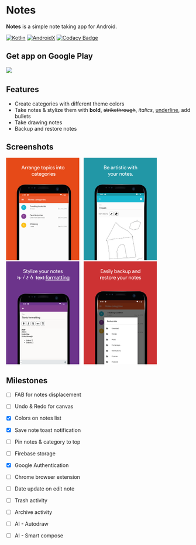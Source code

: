Notes
=======
**Notes** is a simple note taking app for Android.

[![Kotlin](https://img.shields.io/badge/Kotlin-1.3.11-blue.svg?style=flat-square)](http://kotlinlang.org)
[![AndroidX](https://img.shields.io/badge/AndroidX-1.0-6ab344.svg?style=flat-square)](https://github.com/ReactiveX/RxJava/releases/tag/v2.1.10)
[![Codacy Badge](https://api.codacy.com/project/badge/Grade/6eea62b87d8b4e54b49a3eb8bb33facb)](https://www.codacy.com?utm_source=github.com&amp;utm_medium=referral&amp;utm_content=kelvinkamau/Notes&amp;utm_campaign=Badge_Grade)

## Get app on Google Play
<a href="https://play.google.com/store/apps/details?id=app.kelvinkamau.notes"><img height="50px" src="https://github.com/kelvinkamau/Reminders/blob/master/screenshots/playstore.png"/></a> &nbsp;

## Features
- Create categories with different theme colors
- Take notes & stylize them with **bold**, <s>strikethrough</s>, <i>italics</i>, <u>underline</u>, add bullets
- Take drawing notes
- Backup and restore notes

## Screenshots
<img width="200px" src="https://github.com/kelvinkamau/Notes/blob/master/Screenshots/one.png"/> &nbsp;
<img width="200px" src="https://github.com/kelvinkamau/Notes/blob/master/Screenshots/two.png"/> &nbsp;
<img width="200px" src="https://github.com/kelvinkamau/Notes/blob/master/Screenshots/three.png"/> &nbsp;
<img width="200px" src="https://github.com/kelvinkamau/Notes/blob/master/Screenshots/four.png"/>

## Milestones
- [ ] FAB for notes displacement
- [ ] Undo & Redo for canvas
- [x] Colors on notes list
- [x] Save note toast notification
- [ ] Pin notes & category to top
- [ ] Firebase storage
- [x] Google Authentication
- [ ] Chrome browser extension
- [ ] Date update on edit note
- [ ] Trash activity
- [ ] Archive activity
- [ ] AI - Autodraw
- [ ] AI - Smart compose

